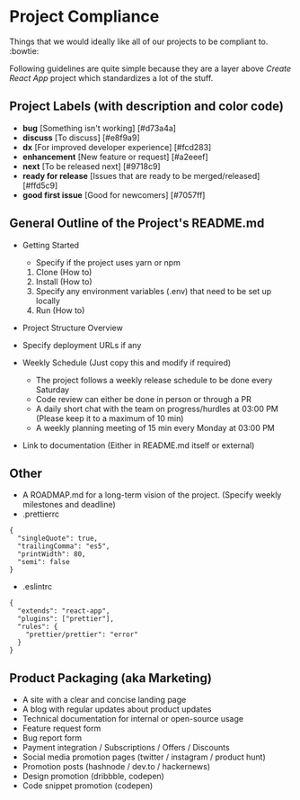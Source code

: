 # Project Compliance
Things that we would ideally like all of our projects to be compliant to. :bowtie:

Following guidelines are quite simple because they are a layer above _Create React App_ project which standardizes a lot of the stuff.

## Project Labels (with description and color code)

- **bug** [Something isn't working] [#d73a4a]
- **discuss** [To discuss] [#e8f9a9]
- **dx** [For improved developer experience] [#fcd283]
- **enhancement** [New feature or request] [#a2eeef]
- **next** [To be released next] [#9718c9]
- **ready for release** [Issues that are ready to be merged/released] [#ffd5c9]
- **good first issue** [Good for newcomers] [#7057ff]

## General Outline of the Project's README.md

- Getting Started
  - Specify if the project uses yarn or npm
  1. Clone (How to)
  1. Install (How to)
  1. Specify any environment variables (.env) that need to be set up locally
  1. Run (How to)
  
- Project Structure Overview
- Specify deployment URLs if any
- Weekly Schedule (Just copy this and modify if required)
  - The project follows a weekly release schedule to be done every Saturday
  - Code review can either be done in person or through a PR
  - A daily short chat with the team on progress/hurdles at 03:00 PM (Please keep it to a maximum of 10 min)
  - A weekly planning meeting of 15 min every Monday at 03:00 PM
- Link to documentation (Either in README.md itself or external)

## Other

- A ROADMAP.md for a long-term vision of the project. (Specify weekly milestones and deadline)
- .prettierrc
```
{
  "singleQuote": true,
  "trailingComma": "es5",
  "printWidth": 80,
  "semi": false
}

```
- .eslintrc
```
{
  "extends": "react-app",
  "plugins": ["prettier"],
  "rules": {
    "prettier/prettier": "error"
  }
}
```

## Product Packaging (aka Marketing)

- A site with a clear and concise landing page
- A blog with regular updates about product updates
- Technical documentation for internal or open-source usage
- Feature request form
- Bug report form
- Payment integration / Subscriptions / Offers / Discounts
- Social media promotion pages (twitter / instagram / product hunt)
- Promotion posts (hashnode / dev.to / hackernews)
- Design promotion (dribbble, codepen)
- Code snippet promotion (codepen)
